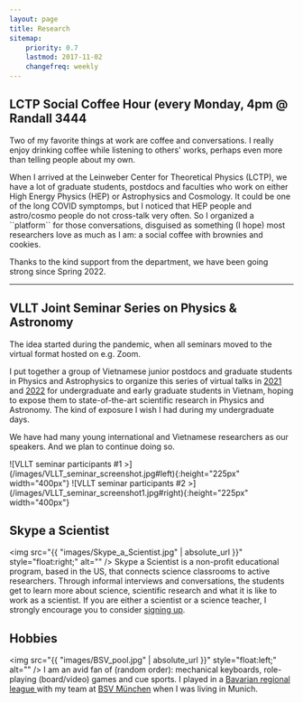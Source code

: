 ```yaml
---
layout: page
title: Research
sitemap:
    priority: 0.7
    lastmod: 2017-11-02
    changefreq: weekly
---
```


## LCTP Social Coffee Hour (every Monday, 4pm @ Randall 3444

<p>Two of my favorite things at work are coffee and conversations. I really enjoy drinking coffee while listening to others' works, perhaps even more than telling people about my own.</p>
 <span class="image right"><img src="{{ "images/LCTP_coffee.jpg" | absolute_url }}" style="float:right;" alt="" /></span> 
<p>When I arrived at the Leinweber Center for Theoretical Physics (LCTP), we have a lot of graduate students, postdocs and faculties who work on either High Energy Physics (HEP) or Astrophysics and Cosmology. It could be one of the long COVID symptomps, but I noticed that HEP people and astro/cosmo people do not cross-talk very often.
So I organized a ``platform`` for those conversations, disguised as something (I hope) most researchers love as much as I am: a social coffee with brownies and cookies.</p>

<p>Thanks to the kind support from the department, we have been going strong since Spring 2022.</p>


<hr />

## VLLT Joint Seminar Series on Physics & Astronomy

<p>The idea started during the pandemic, when all seminars moved to the virtual format hosted on e.g. Zoom.</p>
<p>I put together a group of Vietnamese junior postdocs and graduate students in Physics and Astrophysics to organize this series of virtual talks in <a href="https://vllt-joint-seminar-series.github.io/2021/">2021</a> and <a href="https://vllt-joint-seminar-series.github.io/2022/">2022</a> for undergraduate and early graduate students in Vietnam, hoping to expose them to state-of-the-art scientific research in Physics and Astronomy. The kind of exposure I wish I had during my undergraduate days.</p>
<p>We have had many young international and Vietnamese researchers as our speakers. And we plan to continue doing so.</p>
 ![VLLT seminar participants #1 >](/images/VLLT_seminar_screenshot.jpg#left){:height="225px" width="400px"} ![VLLT seminar participants #2 >](/images/VLLT_seminar_screenshot1.jpg#right){:height="225px" width="400px"}

## Skype a Scientist

 <span class="image right"><img src="{{ "images/Skype_a_Scientist.jpg" | absolute_url }}" style="float:right;" alt="" /></span> 
Skype a Scientist is a non-profit educational program, based in the US, that connects science classrooms to active researchers. Through informal interviews and conversations, the students get to learn more about science, scientific research and what it is like to work as a scientist. If you are either a scientist or a science teacher, I strongly encourage you to consider <a href="https://www.skypeascientist.com/sign-up.html">signing up</a>.

## Hobbies 

 <span class="image left"><img src="{{ "images/BSV_pool.jpg" | absolute_url }}" style="float:left;" alt="" /></span> 
I am an avid fan of (random order): mechanical keyboards, role-playing (board/video) games and cue sports. I played in a <a href="https://bbv.billardarea.de/cms_leagues">Bavarian regional league </a> with my team at <a href="https://bsv-muenchen.de/">BSV M&uuml;nchen</a> when I was living in Munich.
